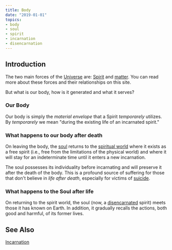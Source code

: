 ```yaml
---
title: Body
date: "2019-01-01"
topics:
- body
- soul
- spirit  
- incarnation
- disencarnation
---
```


## Introduction
The two main forces of the [Universe](/about/universe) are: [Spirit](/about/immortal-spirit) and [matter](/about/matter).
You can read more about these forces and their relationships on this site.

But what is our body, how is it generated and what it serves?

### Our Body
Our body is simply the _material envelope_ that a Spirit _temporarely_ utilizes. By _temporarely_ we mean
"during the existing life of an incarnated spirit."

### What happens to our body after death
On leaving the body, the [soul](/about/sould) returns to the [spiritual world](/about/spiritual-world)
where it exists as a free spirit (i.e., free from the limitations of the physical world)
and where it will stay for an indeterminate time until it enters a new incarnation.  

The soul possesses its individuality before incarnating and will preserve it after the death of the body.
This is a profound source of suffering for those that don't believe in _life after death_,
especially for victims of [suicide](/about/suicide).


### What happens to the Soul after life
On returning to the spirit world, the soul (now, a [disencarnated](/about/disencarnation) spirit)
meets those it has known on Earth. In addition, it gradually recalls the actions,
both good and harmful, of its former lives.  

## See Also
[Incarnation](/about/incarnation)
